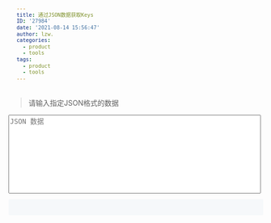 ```yaml
---
title: 通过JSON数据获取Keys
ID: '27984'
date: '2021-08-14 15:56:47'
author: lzw.
categories:
  - product
  - tools
tags:
  - product
  - tools
---
```


> 请输入指定JSON格式的数据  

<div>
  <textarea ref="textarea" cols="30" rows="10" placeholder="JSON 数据"></textarea>
  <pre><code ref="preCode"></code></pre>
</div>

<script>
  import { ref,onMounted} from 'vue'
  export default {
    setup() {
      const textarea = ref(null)
      const preCode = ref(null)

      // 需要在生命周期获取
      onMounted(()=>{
        function isJson(str) {
          try {
            const json = JSON.parse(str)
            if (typeof json === 'object' && json) {
              return true
            }
            return false
          } catch (e) {
            console.error('不是json格式的数据')
            return false
          }
        }  

        // 当界面挂载出来后就会自动执行
        textarea.value.addEventListener('change', function () {
          let data = textarea.value.value

          if (!isJson(data)) return
          data = JSON.parse(data).data


          //标题
          const formTitle = data.title
          const formSet = data.form[0].set

          console.log(formTitle, formSet)

          let formSetCode = `// ${formTitle}\n`
          formSetCode += `const FORM_KEY = '${formSet[0].entityName}__' \n`
          formSetCode += 'const formKyes = {\n'
          for (let i = 0; i < formSet.length; i++) {
            if (formSet[i].alias) formSetCode += `   ${formSet[i].alias}:` + ' `${FORM_KEY}' + `${formSet[i].alias}\` , //${formSet[i].title}\n`
          }
          formSetCode += '} \n'

          let tableSetCode = ''

          for (let i = 0; i < formSet.length; i++) {
            if (formSet[i].typeSet.head) {
              let tableTitle = formSet[i].typeSet.head[0].title
              let tableSet = formSet[i].typeSet.head[0].set

              console.log(tableTitle, tableSet)

              tableSetCode += `// ${tableTitle} \n`
              tableSetCode += `const tFORM_KEY_${tableSet[0].alias} = '${tableSet[0].entityName}__' \n`
              tableSetCode += `const tFormKyes_${tableSet[0].alias} = { \n`
              for (let i = 0; i < tableSet.length - 1; i++) {
                if (tableSet[i].alias) tableSetCode += `   ${tableSet[i].alias}:` + ' `${tFORM_KEY_' + `${tableSet[0].alias}` + '}' + `${tableSet[i].alias}\` , //${tableSet[i].title} \n`
              }
              tableSetCode += '} \n'
            }
          }

          preCode.value.innerHTML = formSetCode + tableSetCode
        })
      })
      return {
        textarea,
        preCode
      }
    }
  }
</script>

<style lang="scss" scoped>
textarea {
  width: 99%;
  max-height: 300px;
  resize: none;
}

pre {
  font-family: SFMono-Regular, Consolas, Liberation Mono, Menlo, monospace;
  padding: 16px;
  overflow: auto;
  font-size: 85%;
  line-height: 1.45;
  background-color: #f6f8fa;
  border-radius: 3px;
  white-space: pre-wrap;

  code {
    color: #333;
  }
}
</style>
 
 
 
 
 
 
 
 
 
 
 
 
 
 
 
 
 
 
 
 
 

